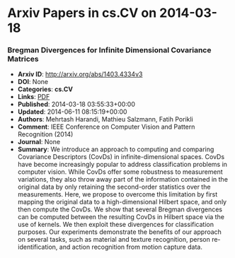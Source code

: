 # Arxiv Papers in cs.CV on 2014-03-18
### Bregman Divergences for Infinite Dimensional Covariance Matrices
- **Arxiv ID**: http://arxiv.org/abs/1403.4334v3
- **DOI**: None
- **Categories**: **cs.CV**
- **Links**: [PDF](http://arxiv.org/pdf/1403.4334v3)
- **Published**: 2014-03-18 03:55:33+00:00
- **Updated**: 2014-06-11 08:15:19+00:00
- **Authors**: Mehrtash Harandi, Mathieu Salzmann, Fatih Porikli
- **Comment**: IEEE Conference on Computer Vision and Pattern Recognition (2014)
- **Journal**: None
- **Summary**: We introduce an approach to computing and comparing Covariance Descriptors (CovDs) in infinite-dimensional spaces. CovDs have become increasingly popular to address classification problems in computer vision. While CovDs offer some robustness to measurement variations, they also throw away part of the information contained in the original data by only retaining the second-order statistics over the measurements. Here, we propose to overcome this limitation by first mapping the original data to a high-dimensional Hilbert space, and only then compute the CovDs. We show that several Bregman divergences can be computed between the resulting CovDs in Hilbert space via the use of kernels. We then exploit these divergences for classification purposes. Our experiments demonstrate the benefits of our approach on several tasks, such as material and texture recognition, person re-identification, and action recognition from motion capture data.



